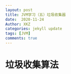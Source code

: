 ```yaml
---
layout: post
title: JVM学习（五）垃圾收集器
date:  2020-11-24
Author: XKZ
categories: jekyll update
tags: [JVM]
comments: true
---
```

# 垃圾收集算法